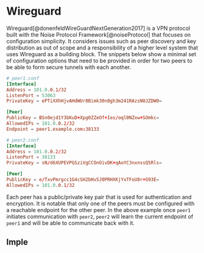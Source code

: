 # Wireguard

Wireguard[@donenfeldWireGuardNextGeneration2017] is a VPN protocol built with the Noise Protocol Framework[@noiseProtocol] that focuses on configuration simplicity. It considers issues such as peer discovery and key distribution as out of scope and a responsibility of a higher level system that uses Wireguard as a building block. The snippets below show a minimal set of configuration options that need to be provided in order for two peers to be able to form secure tunnels with each another.

```toml
# peer1.conf
[Interface]
Address = 101.0.0.1/32
ListenPort = 53063
PrivateKey = ePTiXXhHjvAHdWUr8Bimk30n0gh3m241RAzsN0JZDW0=

[Peer]
PublicKey = BSn0ejd1Y3bKuD+Xpg0ZZeOf+Ies/oql0NZxw+SOmkc=
AllowedIPs = 101.0.0.2/32
Endpoint = peer1.example.com:38133
```
```toml
# peer2.conf
[Interface]
Address = 101.0.0.2/32
ListenPort = 38133
PrivateKey = sN/d6XUPEVPGSziVgCCOnOivDK+qAoYC3nxnssQ5Rls=

[Peer]
PublicKey = e/TxvPmrgcc1G4cSH2bHv5J0PRHXKjYxTFoU8r+G93E=
AllowedIPs = 101.0.0.1/32

```
Each peer has a public/private key pair that is used for authentication and encryption. It is notable that only one of the peers must be configured with a reachable endpoint for the other peer. In the above example once `peer1`  initiates communication with `peer2`, `peer2` will learn the current endpoint of `peer1` and will be able to communicate back with it.

## Imple